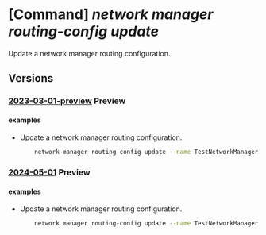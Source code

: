 # [Command] _network manager routing-config update_

Update a network manager routing configuration.

## Versions

### [2023-03-01-preview](/Resources/mgmt-plane/L3N1YnNjcmlwdGlvbnMve30vcmVzb3VyY2Vncm91cHMve30vcHJvdmlkZXJzL21pY3Jvc29mdC5uZXR3b3JrL25ldHdvcmttYW5hZ2Vycy97fS9yb3V0aW5nY29uZmlndXJhdGlvbnMve30=/2023-03-01-preview.xml) **Preview**

<!-- mgmt-plane /subscriptions/{}/resourcegroups/{}/providers/microsoft.network/networkmanagers/{}/routingconfigurations/{} 2023-03-01-preview -->

#### examples

- Update a network manager routing configuration.
    ```bash
        network manager routing-config update --name TestNetworkManagerConfig --manager-name TestNetworkManager --resource-group "rg1" --description "test"
    ```

### [2024-05-01](/Resources/mgmt-plane/L3N1YnNjcmlwdGlvbnMve30vcmVzb3VyY2Vncm91cHMve30vcHJvdmlkZXJzL21pY3Jvc29mdC5uZXR3b3JrL25ldHdvcmttYW5hZ2Vycy97fS9yb3V0aW5nY29uZmlndXJhdGlvbnMve30=/2024-05-01.xml) **Preview**

<!-- mgmt-plane /subscriptions/{}/resourcegroups/{}/providers/microsoft.network/networkmanagers/{}/routingconfigurations/{} 2024-05-01 -->

#### examples

- Update a network manager routing configuration.
    ```bash
        network manager routing-config update --name TestNetworkManagerConfig --manager-name TestNetworkManager --resource-group "rg1" --description "test"
    ```
